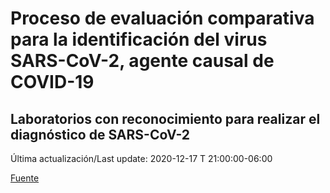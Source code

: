 # Proceso de evaluación comparativa para la identificación del virus SARS-CoV-2, agente causal de COVID-19
## Laboratorios con reconocimiento para realizar el diagnóstico de SARS-CoV-2
 
 Última actualización/Last update: 2020-12-17 T 21:00:00-06:00
 
 [Fuente]( https://www.gob.mx/salud/documentos/coronavirus-covid-19-240014?state=published)
